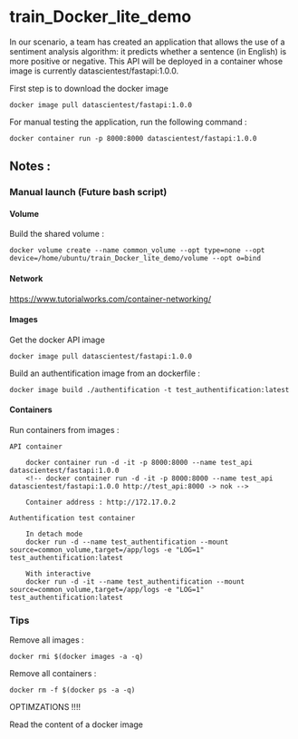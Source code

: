 # train_Docker_lite_demo

In our scenario, a team has created an application that allows the use of a sentiment analysis algorithm: it predicts whether a sentence (in English) is more positive or negative. This API will be deployed in a container whose image is currently datascientest/fastapi:1.0.0.

First step is to download the docker image

    docker image pull datascientest/fastapi:1.0.0

For manual testing the application, run the following command :

    docker container run -p 8000:8000 datascientest/fastapi:1.0.0



## Notes :

### Manual launch (Future bash script)

#### Volume

Build the shared volume :
    
    docker volume create --name common_volume --opt type=none --opt device=/home/ubuntu/train_Docker_lite_demo/volume --opt o=bind

#### Network
https://www.tutorialworks.com/container-networking/

#### Images
Get the docker API image
    
    docker image pull datascientest/fastapi:1.0.0

Build an authentification image from an dockerfile : 

    docker image build ./authentification -t test_authentification:latest

#### Containers
Run containers from images :

    API container
    
        docker container run -d -it -p 8000:8000 --name test_api datascientest/fastapi:1.0.0 
        <!-- docker container run -d -it -p 8000:8000 --name test_api datascientest/fastapi:1.0.0 http://test_api:8000 -> nok -->

        Container address : http://172.17.0.2

    Authentification test container
    
        In detach mode
        docker run -d --name test_authentification --mount source=common_volume,target=/app/logs -e "LOG=1" test_authentification:latest

        With interactive
        docker run -d -it --name test_authentification --mount source=common_volume,target=/app/logs -e "LOG=1" test_authentification:latest

### Tips

Remove all images :

    docker rmi $(docker images -a -q)

Remove all containers :

    docker rm -f $(docker ps -a -q)



OPTIMZATIONS !!!!

Read the content of a docker image